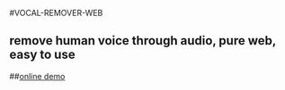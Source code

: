 #VOCAL-REMOVER-WEB 

## remove human voice through audio, pure web, easy to use

##[online demo](https://ai-creator.top/vocalremove)
